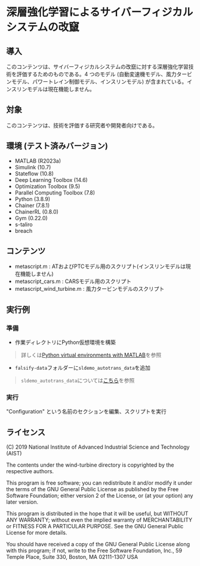 # 深層強化学習によるサイバーフィジカルシステムの改竄

## 導入

このコンテンツは、サイバーフィジカルシステムの改竄に対する深層強化学習技術を評価するためのものである。4 つのモデル (自動変速機モデル、風力タービンモデル、パワートレイン制御モデル、インスリンモデル) が含まれている。インスリンモデルは現在機能しません。

## 対象

このコンテンツは、技術を評価する研究者や開発者向けである。

## 環境 (テスト済みバージョン)

- MATLAB (R2023a)
- Simulink (10.7)
- Stateflow (10.8)
- Deep Learning Toolbox (14.6)
- Optimization Toolbox (9.5)
- Parallel Computing Toolbox (7.8)
- Python (3.8.9)
- Chainer (7.8.1)
- ChainerRL (0.8.0)
- Gym (0.22.0)
- s-taliro
- breach


## コンテンツ

- metascript.m : ATおよびPTCモデル用のスクリプト(インスリンモデルは現在機能しません)
- metascript_cars.m : CARSモデル用のスクリプト
- metascript_wind_turbine.m : 風力タービンモデルのスクリプト


## 実行例
### 準備
- 作業ディレクトリにPython仮想環境を構築
>詳しくは[Python virtual environments with MATLAB](https://jp.mathworks.com/matlabcentral/answers/1750425-python-virtual-environments-with-matlab)を参照

- `falsify-data`フォルダーに`sldemo_autotrans_data`を追加
>`sldemo_autotrans_data`については[こちら](https://jp.mathworks.com/help/simulink/slref/modeling-an-automatic-transmission-controller.html)を参照

### 実行
"Configuration" という名前のセクションを編集、スクリプトを実行


## ライセンス

(C) 2019 National Institute of Advanced Industrial Science and Technology (AIST)

The contents under the wind-turbine directory is copyrighted by the respective authors.

This program is free software; you can redistribute it and/or modify it under the terms of the GNU General Public License as published by the Free Software Foundation; either version 2 of the License, or (at your option) any later version.                                    

This program is distributed in the hope that it will be useful, but WITHOUT ANY WARRANTY; without even the implied warranty of MERCHANTABILITY or FITNESS FOR A PARTICULAR PURPOSE.  See the GNU General Public License for more details.                           

You should have received a copy of the GNU General Public License along with this program; if not, write to the Free Software Foundation, Inc., 59 Temple Place, Suite 330, Boston, MA 02111-1307 USA
